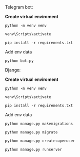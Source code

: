 Telegram bot:

**Create virtual enviroment**
```shell
python -m venv venv
```
```shell
venv\Scripts\activate
```
```shell
pip install -r requirements.txt
```
Add env data
```shell
python bot.py
```

Django:

**Create virtual enviroment**
```shell
python -m venv venv
```
```shell
venv\Scripts\activate
```
```shell
pip install -r requirements.txt
```
Add env data
```shell
python manage.py makemigrations
```
```shell
python manage.py migrate
```
```shell
python manage.py createsuperuser
```
```shell
python manage.py runserver
```

